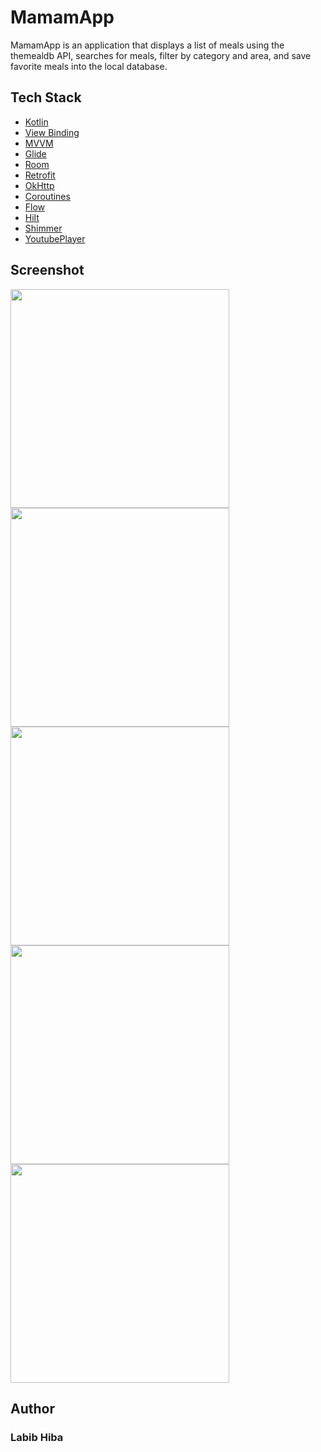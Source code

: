 # MamamApp
MamamApp is an application that displays a list of meals using the themealdb API, searches for meals, filter by category and area, and save favorite meals into the local database.

## Tech Stack

- [Kotlin](https://kotlinlang.org)
- [View Binding](https://developer.android.com/topic/libraries/view-binding)
- [MVVM](https://developer.android.com/jetpack/guide)
- [Glide](https://github.com/bumptech/glide)
- [Room](https://developer.android.com/training/data-storage/room)
- [Retrofit](https://square.github.io/retrofit)
- [OkHttp](https://square.github.io/okhttp)
- [Coroutines](https://developer.android.com/kotlin/coroutines)
- [Flow](https://developer.android.com/kotlin/flow)
- [Hilt](https://developer.android.com/training/dependency-injection/hilt-android)
- [Shimmer](https://facebook.github.io/shimmer-android)
- [YoutubePlayer](https://github.com/PierfrancescoSoffritti/android-youtube-player)

## Screenshot

<p>
 <img height="350" src="https://github.com/lalabib/MamamApp/assets/57593172/3ad6e1fc-3628-4804-af8b-152d0a2effb1"/>
 <img height="350" src="https://github.com/lalabib/MamamApp/assets/57593172/6246491e-4559-4811-8182-1e9813cf9179"/>
 <img height="350" src="https://github.com/lalabib/MamamApp/assets/57593172/55d50ee7-92d5-43e3-9aeb-4caa08dbd4af"/>
 <img height="350" src="https://github.com/lalabib/MamamApp/assets/57593172/cf022075-93ba-4738-a34b-6c0848c9ce01"/>
 <img height="350" src="https://github.com/lalabib/MamamApp/assets/57593172/6953959a-258e-42e3-a4d7-7992b4551ab7"/>
</p>

## Author
### Labib Hiba
